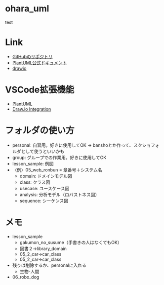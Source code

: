 # ohara_uml
test
# Link
- [GitHubのリポジトリ](https://github.com/RyoSakon001/ohara_uml)
- [PlantUML公式ドキュメント](https://plantuml.com/ja/)
- [drawio](https://app.diagrams.net/)

# VSCode拡張機能
- [PlantUML](https://marketplace.visualstudio.com/items?itemName=jebbs.plantuml)
- [Draw.io Integration](https://marketplace.visualstudio.com/items?itemName=hediet.vscode-drawio)


# フォルダの使い方
- personal: 自習用。好きに使用してOK → banshoとか作って、スクショフォルダとして使うといいかも
- group: グループでの作業用。好きに使用してOK
- lesson_sample: 例図
- （例）05_web_ronbun = 章番号＋システム名
  - domain: ドメインモデル図
  - class: クラス図
  - usecase: ユースケース図
  - analysis: 分析モデル（ロバストネス図）
  - sequence: シーケンス図

# メモ
- lesson_sample
  - gakumon_no_susume（手書きの人はなくてもOK）
  - 図書２→library_domain
  - 05_2_car→car_class
  - 05_2_car→car_class
- 残りは削除するか、personalに入れる
  - 生物-人間
- 06_robo_dog